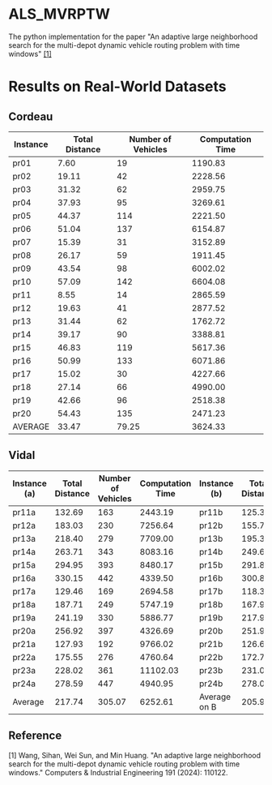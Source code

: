 # ALS_MVRPTW
The python implementation for the paper "An adaptive large neighborhood search for the multi-depot dynamic vehicle routing problem with time windows" [[1]](#1)


# Results on Real-World Datasets
## Cordeau 
| Instance | Total Distance | Number of Vehicles | Computation Time |
|----------|----------------|--------------------|------------------|
| pr01     | 7.60           | 19                 | 1190.83          |
| pr02     | 19.11          | 42                 | 2228.56          |
| pr03     | 31.32          | 62                 | 2959.75          |
| pr04     | 37.93          | 95                 | 3269.61          |
| pr05     | 44.37          | 114                | 2221.50          |
| pr06     | 51.04          | 137                | 6154.87          |
| pr07     | 15.39          | 31                 | 3152.89          |
| pr08     | 26.17          | 59                 | 1911.45          |
| pr09     | 43.54          | 98                 | 6002.02          |
| pr10     | 57.09          | 142                | 6604.08          |
| pr11     | 8.55           | 14                 | 2865.59          |
| pr12     | 19.63          | 41                 | 2877.52          |
| pr13     | 31.44          | 62                 | 1762.72          |
| pr14     | 39.17          | 90                 | 3388.81          |
| pr15     | 46.83          | 119                | 5617.36          |
| pr16     | 50.99          | 133                | 6071.86          |
| pr17     | 15.02          | 30                 | 4227.66          |
| pr18     | 27.14          | 66                 | 4990.00          |
| pr19     | 42.66          | 96                 | 2518.38          |
| pr20     | 54.43          | 135                | 2471.23          |
| AVERAGE  | 33.47          | 79.25              | 3624.33          |


## Vidal

| Instance (a) | Total Distance | Number of Vehicles | Computation Time | Instance (b) | Total Distance | Number of Vehicles | Computation Time |
|--------------|----------------|--------------------|------------------|--------------|----------------|--------------------|------------------|
| pr11a        | 132.69         | 163                | 2443.19          | pr11b        | 125.35         | 167                | 2734.19          |
| pr12a        | 183.03         | 230                | 7256.64          | pr12b        | 155.77         | 222                | 7439.75          |
| pr13a        | 218.40         | 279                | 7709.00          | pr13b        | 195.36         | 269                | 5786.86          |
| pr14a        | 263.71         | 343                | 8083.16          | pr14b        | 249.69         | 339                | 3709.62          |
| pr15a        | 294.95         | 393                | 8480.17          | pr15b        | 291.80         | 406                | 5682.55          |
| pr16a        | 330.15         | 442                | 4339.50          | pr16b        | 300.84         | 432                | 9291.50          |
| pr17a        | 129.46         | 169                | 2694.58          | pr17b        | 118.37         | 165                | 3541.98          |
| pr18a        | 187.71         | 249                | 5747.19          | pr18b        | 167.93         | 246                | 8597.22          |
| pr19a        | 241.19         | 330                | 5886.77          | pr19b        | 217.92         | 321                | 9224.67          |
| pr20a        | 256.92         | 397                | 4326.69          | pr20b        | 251.91         | 388                | 4098.66          |
| pr21a        | 127.93         | 192                | 9766.02          | pr21b        | 126.67         | 191                | 9861.22          |
| pr22a        | 175.55         | 276                | 4760.64          | pr22b        | 172.73         | 276                | 10325.28         |
| pr23a        | 228.02         | 361                | 11102.03         | pr23b        | 231.04         | 363                | 11833.41         |
| pr24a        | 278.59         | 447                | 4940.95          | pr24b        | 278.05         | 449                | 5404.69          |
| Average      | 217.74         | 305.07             | 6252.61          | Average on B | 205.96         | 302.43             | 6966.54          |


## Reference
<a id="1">[1]</a> 
Wang, Sihan, Wei Sun, and Min Huang. 
"An adaptive large neighborhood search for the multi-depot dynamic vehicle routing problem with time windows." 
Computers & Industrial Engineering 191 (2024): 110122.

